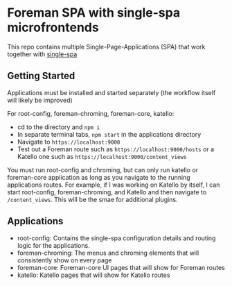 # Foreman SPA with single-spa microfrontends

This repo contains multiple Single-Page-Applications (SPA) that work together with [single-spa](https://single-spa.js.org/)

## Getting Started

Applications must be installed and started separately (the workflow itself will likely be improved)

For root-config, foreman-chroming, foreman-core, katello:

- cd to the directory and `npm i`
- In separate terminal tabs, `npm start` in the applications directory
- Navigate to `https://localhost:9000`
- Test out a Foreman route such as `https://localhost:9000/hosts` or a Katello one such as `https://localhost:9000/content_views`

You must run root-config and chroming, but can only run katello or foreman-core application as long as you navigate to the running applications routes. For example, if I was working on Katello by itself, I can start root-config, foreman-chroming, and Katello and then navigate to `/content_views`. This will be the smae for additional plugins.

## Applications

- root-config: Contains the single-spa configuration details and routing logic for the applications.
- foreman-chroming: The menus and chroming elements that will consistently show on every page
- foreman-core: Foreman-core UI pages that will show for Foreman routes
- katello: Katello pages that will show for Katello routes
